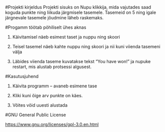 


#Projekti kirjeldus
Projekti sisuks on Nupu klikkija, mida vajutades saad koguda punkte ning liikuda järgmisele tasemele. Tasemeid on 5 ning igale järgnevale tasemele jõudmine läheb raskemaks.

#Progamm töötab põhiliselt ühes aknas

1.	Käivitamisel näeb esimest taset ja nuppu ning skoori

2.	Teisel tasemel näeb kahte nuppu ning skoori ja nii kuni viienda tasemeni välja

3.	Läbides viienda taseme kuvatakse tekst “You have won!” ja nupuke restart, mis alustab protsessi algusest.

#Kasutusjuhend
1.	Käivita programm – avaneb esimene tase

2.	Kliki kuni õige arv punkte on käes.

3.	Võites võid uuesti alustada

#GNU General Public License

https://www.gnu.org/licenses/gpl-3.0.en.html
